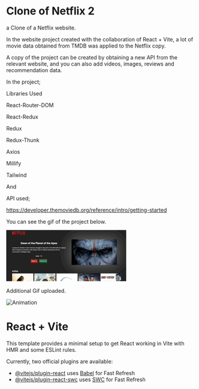 # Clone of Netflix 2

a Clone of a Netflix website.

In the website project created with the collaboration of React + Vite, a lot of movie data obtained from TMDB was applied to the Netflix copy.

A copy of the project can be created by obtaining a new API from the relevant website, and you can also add videos, images, reviews and recommendation data.

In the project;

Libraries Used

React-Router-DOM

React-Redux

Redux

Redux-Thunk

Axios

Millify

Tailwind

And

API used;

https://developer.themoviedb.org/reference/intro/getting-started

You can see the gif of the project below.

![Animation](https://github.com/oranmehmetsirin/Clone-of-Netflix-2/blob/main/gif.gif?raw=true)

Additional Gif uploaded.

![Animation](https://github.com/oranmehmetsirin/Clone-of-Netflix-2/blob/main/gifN.gif?raw=true)

# React + Vite

This template provides a minimal setup to get React working in Vite with HMR and some ESLint rules.

Currently, two official plugins are available:

- [@vitejs/plugin-react](https://github.com/vitejs/vite-plugin-react/blob/main/packages/plugin-react/README.md) uses [Babel](https://babeljs.io/) for Fast Refresh
- [@vitejs/plugin-react-swc](https://github.com/vitejs/vite-plugin-react-swc) uses [SWC](https://swc.rs/) for Fast Refresh
